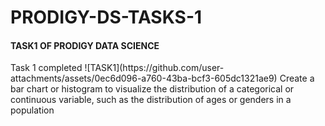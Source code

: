 <h1> PRODIGY-DS-TASKS-1</h1>
<h4>TASK1 OF PRODIGY DATA SCIENCE</h4>
<p>Task 1 completed
![TASK1](https://github.com/user-attachments/assets/0ec6d096-a760-43ba-bcf3-605dc1321ae9)
Create a bar chart or histogram to visualize the distribution of a categorical or continuous variable, such as the distribution of ages or genders in a population  </p>
